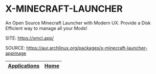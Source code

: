 # X-MINECRAFT-LAUNCHER

 An Open Source Minecraft Launcher with Modern UX. 
 Provide a Disk Efficient way to manage all your Mods!

 SITE: https://xmcl.app/

 SOURCE: https://aur.archlinux.org/packages/x-minecraft-launcher-appimage

 | [Applications](https://portable-linux-apps.github.io/apps.html) | [Home](https://portable-linux-apps.github.io)
 | --- | --- |
